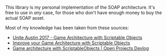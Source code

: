 This library is my personal implementation of the SOAP architecture.
It's free to use in *any* case, for those who don't have enough money to buy the actual SOAP asset.

Most of my knowledge has been taken from these sources:
- [Unite Austin 2017 - Game Architecture with Scriptable Objects](https://youtu.be/raQ3iHhE_Kk)
- [Improve your Game Architecture with Scriptable Objects](https://youtu.be/bO8WOHCxPq8)
- [Game architecture with ScriptableObjects | Open Projects Devlog](https://youtu.be/WLDgtRNK2VE)